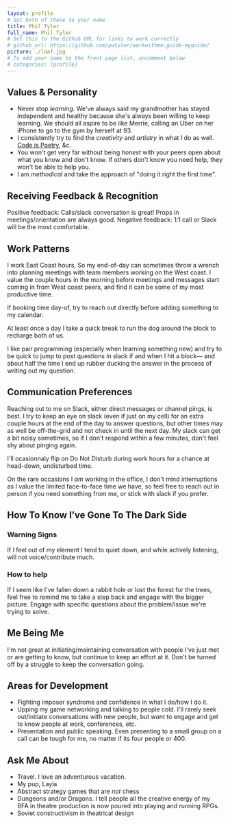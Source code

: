 ```yaml
---
layout: profile
# Set both of these to your name
title: Phil Tyler
full_name: Phil Tyler
# Set this to the Github URL for links to work correctly
# github_url: https://github.com/pwtyler/workwithme.guide-myguide/
picture: ./loaf.jpg
# To add your name to the front page list, uncomment below
# categories: [profile]
---
```

## Values & Personality

- Never stop *learning*. We've always said my grandmother has stayed independent and healthy because she's always been willing to keep learning. We should all aspire to be like Merrie, calling an Uber on her iPhone to go to the gym by herself at 93.
- I consistently try to find the *creativity* and *artistry* in what I do as well. [Code is Poetry](https://wordpress.org/), &c.
- You won't get very far without being *honest* with your peers open about what you know and don't know. If others don't know you need help, they won't be able to help you.
- I am *methodical* and take the approach of "doing it right the first time".

## Receiving Feedback & Recognition

Positive feedback: Calls/slack conversation is great! Props in meetings/orientation are always good.
Negative feedback: 1:1 call or Slack will be the most comfortable.

## Work Patterns

I work East Coast hours, So my end-of-day can sometimes throw a wrench into planning meetings with team members working on the West coast. I value the couple hours in the morning before meetings and messages start coming in from West coast peers, and find it can be some of my most productive time.

If booking time day-of, try to reach out directly before adding something to my calendar.

At least once a day I take a quick break to run the dog around the block to recharge both of us.

I like pair programming (especially when learning something new) and try to be quick to jump to post questions in slack if and when I hit a block— and about half the time I end up rubber ducking the answer in the process of writing out my question. 

## Communication Preferences

Reaching out to me on Slack, either direct messages or channel pings, is best. I try to keep an eye on slack (even if just on my cell) for an extra couple hours at the end of the day to answer questions, but other times may as well be off-the-grid and not check in until the next day. My slack can get a bit noisy sometimes, so if I don't respond within a few minutes, don't feel shy about pinging again. 

I'll ocasionnaly flip on Do Not Disturb during work hours for a chance at head-down, undisturbed time.

On the rare occasions I _am_ working in the office, I don't mind interruptions as I value the limited face-to-face time we have, so feel free to reach out in person if you need something from me, or stick with slack if you prefer.

## How To Know I’ve Gone To The Dark Side

### Warning Signs

If I feel out of my element I tend to quiet down, and while actively listening, will not voice/contribute much.

### How to help

If I seem like I've fallen down a rabbit hole or lost the forest for the trees, feel free to remind me to take a step back and engage with the bigger picture. Engage with specific questions about the problem/issue we're trying to solve.

## Me Being Me

I'm not great at initiating/maintaining conversation with people I've just met or are getting to know, but continue to keep an effort at it. Don't be turned off by a struggle to keep the conversation going.

## Areas for Development

* Fighting imposer syndrome and confidence in what I do/how I do it.
* Upping my game networking and talking to people cold. I'll rarely seek out/initiate conversations with new people, but *want* to engage and get to know people at work, conferences, etc.
* Presentation and public speaking. Even presenting to a small group on a call can be tough for me, no matter if its four people or 400.

## Ask Me About

* Travel. I love an adventurous vacation.
* My pup, Layla
* Abstract strategy games that are _not_ chess
* Dungeons and/or Dragons. I tell people all the creative energy of my BFA in theatre production is now poured into playing and running RPGs.
* Soviet constructivism in theatrical design